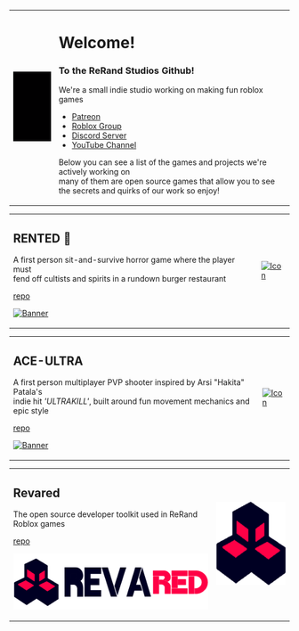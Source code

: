 <table>
<tr><td>
      
<a href=""><img height=125 src="https://github.com/ReRand/.github/blob/main/assets/rerand.gif" alt="logo animation">


</td><td>

# Welcome!
### To the ReRand Studios Github!<br>
We're a small indie studio working on making fun roblox games<br>


- [Patreon](https://patreon.com/ReRandStudios)
- [Roblox Group](https://roblox.com/groups/14978206/ReRand)
- [Discord Server](https://discord.gg/NGGnVZaEtE)
- [YouTube Channel](https://youtube.com/@rerandstudios)

Below you can see a list of the games and projects we're actively working on<br>
many of them are open source games that allow you to see the secrets and quirks of our work so enjoy!

</td></tr></table>


<table><tr><td>
  
## RENTED 🍔 

A first person sit-and-survive horror game where the player must<br>fend off cultists and spirits in a rundown burger restaurant

[repo](https://github.com/ReRand/RENTED)

<a href="https://www.roblox.com/games/15492975108/RENTED?AssetId=15492975108"><img height=150 src="https://tr.rbxcdn.com/049a08fff43d029c81bdaff3c228d61a/768/432/Image/Png" alt="Banner">

</td><td>

<a href="https://www.roblox.com/games/15492975108/RENTED?AssetId=15492975108"><img height=200 src="https://tr.rbxcdn.com/0e604377a6ff844a3c55c745900db0b1/256/256/Image/Png" alt="Icon">
  
</td></tr></table>



<table><tr><td>
  
## ACE-ULTRA

A first person multiplayer PVP shooter inspired by Arsi "Hakita" Patala's <br>indie hit *'ULTRAKILL'*, built around fun movement mechanics and epic style

[repo](https://github.com/ReRand/ACE-ULTRA)

<a href="https://www.roblox.com/games/15492975108/RENTED?AssetId=15492975108"><img height=150 src="https://tr.rbxcdn.com/b70cc1610d98decf93f9f21e8408f675/768/432/Image/Png" alt="Banner">

</td><td>

<a href="https://www.roblox.com/games/15492975108/RENTED?AssetId=15492975108"><img height=200 src="https://tr.rbxcdn.com/038d2bc3185d0102cad5f1550910914c/256/256/Image/Png" alt="Icon">
  
</td></tr></table>



<table><tr><td>
  
## Revared

The open source developer toolkit used in ReRand Roblox games

[repo](https://github.com/ReRand/Revared)

<a href="https://github.com/ReRand/RbxRevared"><img height=100 src="https://github.com/ReRand/RbxRevared/blob/main/Assets/Revared.png?raw=true" alt="Banner">

</td><td>

<a href="https://github.com/ReRand/RbxRevared"><img height=150 src="https://github.com/ReRand/RbxRevared/blob/main/Assets/Revared%20logo.png?raw=true" alt="Icon">
  
</td></tr></table>
